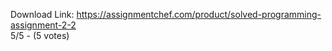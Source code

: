 Download Link: https://assignmentchef.com/product/solved-programming-assignment-2-2
<br>
5/5 - (5 votes)